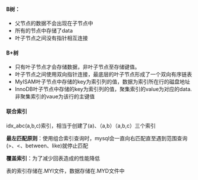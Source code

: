 #### B树：

- 父节点的数据不会出现在子节点中
- 所有的节点中存储了data
- 叶子节点之间没有指针相互连接

#### B+树

- 只有叶子节点才会存储数据，非叶子节点至存储键值。
- 叶子节点之间使用双向指针连接，最底层的叶子节点形成了一个双向有序链表
- MyISAM叶子节点中存储的key为索引列的值，数据为索引所在行的磁盘地址
- InnoDB叶子节点中存储的key为索引列的值，聚集索引的value为对应的data.非聚集索引的vaue为该行的主键值

#### 联合索引

idx_abc(a,b,c)索引，相当于创建了(a)、（a,b）（a,b,c）三个索引

**最左匹配原则**：使用组合索引查询时，mysql会一直向右匹配直至遇到范围查询(>、<、between、like)就停止匹配

**覆盖索引**：为了减少回表造成的性能降低















表的索引存储在.MYI文件，数据存储在.MYD文件中



